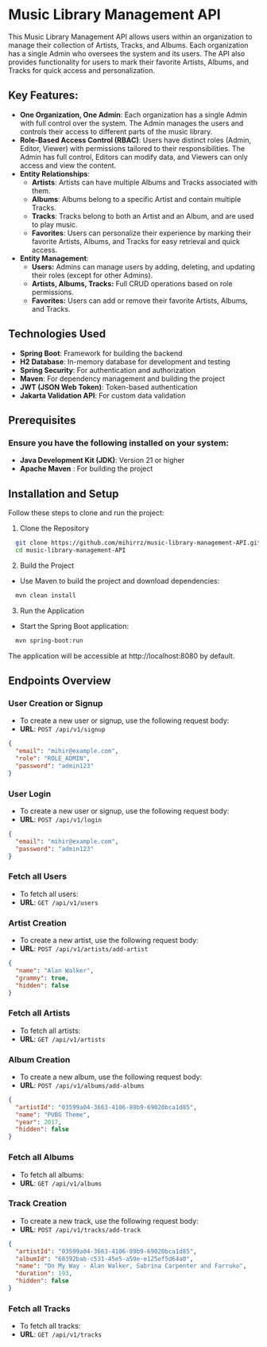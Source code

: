 # Music Library Management API

This Music Library Management API allows users within an organization to manage their collection of Artists, Tracks, and Albums. Each organization has a single Admin who oversees the system and its users. The API also provides functionality for users to mark their favorite Artists, Albums, and Tracks for quick access and personalization.

## Key Features:
- **One Organization, One Admin**: Each organization has a single Admin with full control over the system. The Admin manages the users and controls their access to different parts of the music library.
- **Role-Based Access Control (RBAC)**: Users have distinct roles (Admin, Editor, Viewer) with permissions tailored to their responsibilities. The Admin has full control, Editors can modify data, and Viewers can only access and view the content.
- **Entity Relationships**: 
  - **Artists**: Artists can have multiple Albums and Tracks associated with them.
  - **Albums**: Albums belong to a specific Artist and contain multiple Tracks.
  - **Tracks**: Tracks belong to both an Artist and an Album, and are used to play music.
  - **Favorites**: Users can personalize their experience by marking their favorite Artists, Albums, and Tracks for easy retrieval and quick access.
- **Entity Management**:
  - **Users:** Admins can manage users by adding, deleting, and updating their roles (except for other Admins).
  - **Artists, Albums, Tracks:** Full CRUD operations based on role permissions.
  - **Favorites:** Users can add or remove their favorite Artists, Albums, and Tracks.

## Technologies Used

- **Spring Boot**: Framework for building the backend
- **H2 Database**: In-memory database for development and testing
- **Spring Security**: For authentication and authorization
- **Maven**: For dependency management and building the project
- **JWT (JSON Web Token)**: Token-based authentication
- **Jakarta Validation API**: For custom data validation

## Prerequisites
### Ensure you have the following installed on your system:

- **Java Development Kit (JDK)**: Version 21 or higher
- **Apache Maven** : For building the project

## Installation and Setup
Follow these steps to clone and run the project:
1. Clone the Repository
```bash
  git clone https://github.com/mihirrz/music-library-management-API.git
  cd music-library-management-API
```
2. Build the Project
- Use Maven to build the project and download dependencies:
```bash
  mvn clean install
```
3. Run the Application
- Start the Spring Boot application:
```bash
  mvn spring-boot:run
```
The application will be accessible at http://localhost:8080 by default.

## Endpoints Overview

### User Creation or Signup
- To create a new user or signup, use the following request body:
- **URL**: `POST /api/v1/signup`
```json
{
  "email": "mihir@example.com",
  "role": "ROLE_ADMIN",
  "password": "admin123"
}
```
### User Login
- To create a new user or signup, use the following request body:
- **URL**: `POST /api/v1/login`
```json
{
  "email": "mihir@example.com",
  "password": "admin123"
}
```

### Fetch all Users
- To fetch all users:
- **URL**: `GET /api/v1/users`

### Artist Creation
- To create a new artist, use the following request body:
- **URL**: `POST /api/v1/artists/add-artist`
```json
{
  "name": "Alan Walker",
  "grammy": true,
  "hidden": false
}
```

### Fetch all Artists
- To fetch all artists:
- **URL**: `GET /api/v1/artists`
  
### Album Creation
- To create a new album, use the following request body:
- **URL**: `POST /api/v1/albums/add-albums`
```json
{
  "artistId": "03599a04-3663-4106-89b9-69020bca1d85",
  "name": "PUBG Theme",
  "year": 2017,
  "hidden": false
}
```
### Fetch all Albums
- To fetch all albums:
- **URL**: `GET /api/v1/albums`

### Track Creation
- To create a new track, use the following request body:
- **URL**: `POST /api/v1/tracks/add-track`
```json
{
  "artistId": "03599a04-3663-4106-89b9-69020bca1d85",
  "albumId": "68392bab-c531-45e5-a59e-e125ef5d64a0",
  "name": "On My Way - Alan Walker, Sabrina Carpenter and Farruko",
  "duration": 193,
  "hidden": false
}
```
### Fetch all Tracks
- To fetch all tracks:
- **URL**: `GET /api/v1/tracks`
